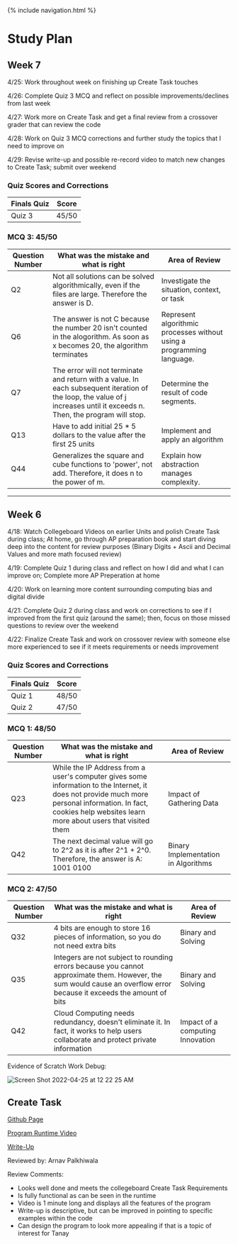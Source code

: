 {% include navigation.html %}

# Study Plan

## Week 7

4/25: Work throughout week on finishing up Create Task touches

4/26: Complete Quiz 3 MCQ and reflect on possible improvements/declines from last week

4/27: Work more on Create Task and get a final review from a crossover grader that can review the code

4/28: Work on Quiz 3 MCQ corrections and further study the topics that I need to improve on

4/29: Revise write-up and possible re-record video to match new changes to Create Task; submit over weekend

### Quiz Scores and Corrections

Finals Quiz| Score | 
----- | ----- | 
Quiz 3 | 45/50 | 


### MCQ 3: 45/50

Question Number| What was the mistake and what is right | Area of Review | 
----- | ----- | ----- |
 Q2 | Not all solutions can be solved algorithmically, even if the files are large. Therefore the answer is D. |  Investigate the situation, context, or task  | 
 Q6 | The answer is not C because the number 20 isn't counted in the alogorithm. As soon as x becomes 20, the algorithm terminates |  Represent algorithmic processes without using a programming language.  | 
 Q7 | The error will not terminate and return with a value. In each subsequent iteration of the loop, the value of j increases until it exceeds n. Then, the program will stop.  |  Determine the result of code segments.  |
 Q13 | Have to add initial 25 * 5 dollars to the value after the first 25 units |  Implement and apply an algorithm  | 
 Q44 | Generalizes the square and cube functions to 'power', not add. Therefore, it does n to the power of m. |  Explain how abstraction manages complexity.  | 


-----------------------------------------------------------------------------------------

## Week 6

4/18: Watch Collegeboard Videos on earlier Units and polish Create Task during class; At home, go through AP preparation book and start diving deep into the content for review purposes (Binary Digits + Ascii and Decimal Values and more math focused review)

4/19: Complete Quiz 1 during class and reflect on how I did and what I can improve on; Complete more AP Preperation at home

4/20: Work on learning more content surrounding computing bias and digital divide 

4/21: Complete Quiz 2 during class and work on corrections to see if I improved from the first quiz (around the same); then, focus on those missed questions to review over the weekend

4/22: Finalize Create Task and work on crossover review with someone else more experienced to see if it meets requirements or needs improvement

### Quiz Scores and Corrections

Finals Quiz| Score | 
----- | ----- | 
Quiz 1 | 48/50 | 
Quiz 2 | 47/50 | 

### MCQ 1: 48/50

Question Number| What was the mistake and what is right | Area of Review | 
----- | ----- | ----- |
 Q23 | While the IP Address from a user's computer gives some information to the Internet, it does not provide much more personal information. In fact, cookies help websites learn more about users that visited them |  Impact of Gathering Data  | 
 Q42 | The next decimal value will go to 2^2 as it is after 2^1 + 2^0. Therefore, the answer is A: 1001 0100 |  Binary Implementation in Algorithms  | 
 
 ### MCQ 2: 47/50

Question Number| What was the mistake and what is right | Area of Review | 
----- | ----- | ----- |
 Q32 | 4 bits are enough to store 16 pieces of information, so you do not need extra bits | Binary and Solving | 
 Q35 | Integers are not subject to rounding errors because you cannot approximate them. However, the sum would cause an overflow error because it exceeds the amount of bits | Binary and Solving | 
 Q42 | Cloud Computing needs redundancy, doesn't eliminate it. In fact, it works to help users collaborate and protect private information | Impact of a computing Innovation  | 

Evidence of Scratch Work Debug:

![Screen Shot 2022-04-25 at 12 22 25 AM](https://user-images.githubusercontent.com/60719508/165039863-61e0c7f0-9e0a-4c37-9995-ee392acafdbf.png)




## Create Task

[Github Page](https://tanay101405.github.io/TanayRayavarapu/createtask)

[Program Runtime Video](https://www.loom.com/share/c23b565cf2e0436cbb1218f117a53a68)

[Write-Up](https://docs.google.com/document/d/1FYIpL17op3UzAXX1SmSIMAMgkib8PvjqYeU8Rd9GEyI/edit)

Reviewed by: Arnav Palkhiwala 

Review Comments:
- Looks well done and meets the collegeboard Create Task Requirements
- Is fully functional as can be seen in the runtime
- Video is 1 minute long and displays all the features of the program
- Write-up is descriptive, but can be improved in pointing to specific examples within the code
- Can design the program to look more appealing if that is a topic of interest for Tanay







